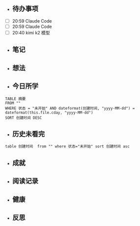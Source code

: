 

- ## 待办事项
- [ ] 20:59   Claude Code
- [ ] 20:59   Claude Code
- [ ] 20:40   kimi k2 模型
    
- ## 笔记
    
- ## 想法
    
- ## 今日所学
```dataview
TABLE 摘要
FROM ""
WHERE 状态 = "未开始" AND dateformat(创建时间, "yyyy-MM-dd") = dateformat(this.file.cday, "yyyy-MM-dd")
SORT 创建时间 DESC
```

- ## 历史未看完
```dataview
table 创建时间  from "" where 状态="未开始" sort 创建时间 asc
```
    
- ## 成就
    
- ## 阅读记录
    
- ## 健康
	
- ## 反思
